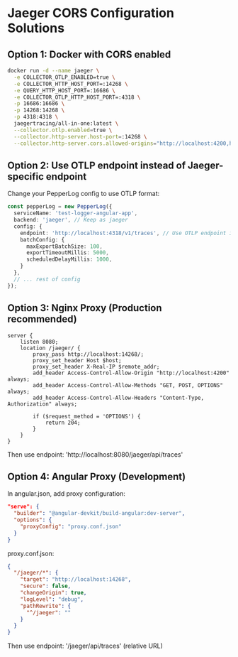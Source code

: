 # Jaeger CORS Configuration Solutions

## Option 1: Docker with CORS enabled
```bash
docker run -d --name jaeger \
  -e COLLECTOR_OTLP_ENABLED=true \
  -e COLLECTOR_HTTP_HOST_PORT=:14268 \
  -e QUERY_HTTP_HOST_PORT=:16686 \
  -e COLLECTOR_OTLP_HTTP_HOST_PORT=:4318 \
  -p 16686:16686 \
  -p 14268:14268 \
  -p 4318:4318 \
  jaegertracing/all-in-one:latest \
  --collector.otlp.enabled=true \
  --collector.http-server.host-port=:14268 \
  --collector.http-server.cors.allowed-origins="http://localhost:4200,http://localhost:3000,*"
```

## Option 2: Use OTLP endpoint instead of Jaeger-specific endpoint
Change your PepperLog config to use OTLP format:

```typescript
const pepperLog = new PepperLog({
  serviceName: 'test-logger-angular-app',
  backend: 'jaeger', // Keep as jaeger
  config: {
    endpoint: 'http://localhost:4318/v1/traces', // Use OTLP endpoint instead
    batchConfig: {
      maxExportBatchSize: 100,
      exportTimeoutMillis: 5000,
      scheduledDelayMillis: 1000,
    }
  },
  // ... rest of config
});
```

## Option 3: Nginx Proxy (Production recommended)
```nginx
server {
    listen 8080;
    location /jaeger/ {
        proxy_pass http://localhost:14268/;
        proxy_set_header Host $host;
        proxy_set_header X-Real-IP $remote_addr;
        add_header Access-Control-Allow-Origin "http://localhost:4200" always;
        add_header Access-Control-Allow-Methods "GET, POST, OPTIONS" always;
        add_header Access-Control-Allow-Headers "Content-Type, Authorization" always;
        
        if ($request_method = 'OPTIONS') {
            return 204;
        }
    }
}
```

Then use endpoint: 'http://localhost:8080/jaeger/api/traces'

## Option 4: Angular Proxy (Development)
In angular.json, add proxy configuration:

```json
"serve": {
  "builder": "@angular-devkit/build-angular:dev-server",
  "options": {
    "proxyConfig": "proxy.conf.json"
  }
}
```

proxy.conf.json:
```json
{
  "/jaeger/*": {
    "target": "http://localhost:14268",
    "secure": false,
    "changeOrigin": true,
    "logLevel": "debug",
    "pathRewrite": {
      "^/jaeger": ""
    }
  }
}
```

Then use endpoint: '/jaeger/api/traces' (relative URL)